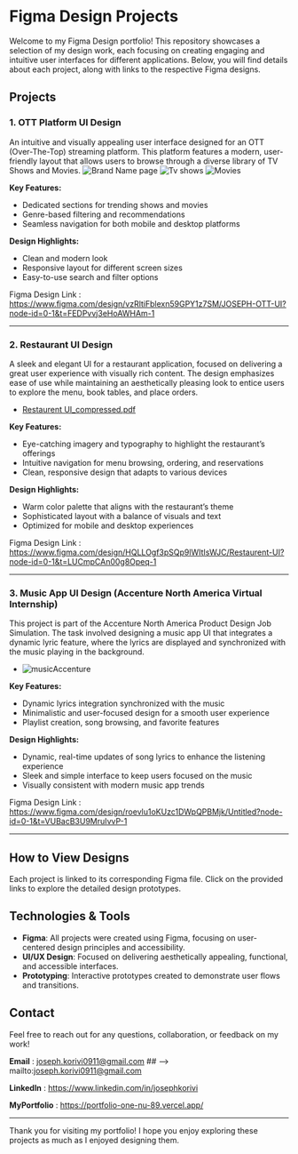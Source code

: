 # Figma Design Projects

Welcome to my Figma Design portfolio! This repository showcases a selection of my design work, each focusing on creating engaging and intuitive user interfaces for different applications. Below, you will find details about each project, along with links to the respective Figma designs.

## Projects

### 1. OTT Platform UI Design
An intuitive and visually appealing user interface designed for an OTT (Over-The-Top) streaming platform. This platform features a modern, user-friendly layout that allows users to browse through a diverse library of TV Shows and Movies.
![Brand Name page](https://github.com/user-attachments/assets/61d9092d-8f7d-4f32-924b-5b0566d677ee)
![Tv shows](https://github.com/user-attachments/assets/740a9f0e-21ab-4f0d-9ce2-24a5637a48e8)
![Movies](https://github.com/user-attachments/assets/193d5556-e38e-4832-99f4-a300ef85af9c)

**Key Features:**
- Dedicated sections for trending shows and movies
- Genre-based filtering and recommendations
- Seamless navigation for both mobile and desktop platforms

**Design Highlights:**
- Clean and modern look
- Responsive layout for different screen sizes
- Easy-to-use search and filter options

Figma Design Link : https://www.figma.com/design/vzRltiFblexn59GPY1z7SM/JOSEPH-OTT-UI?node-id=0-1&t=FEDPvvj3eHoAWHAm-1 

---------------------------------------------------------------------------------------------------------------------------------------------------------------------------------------------------------------------

### 2. Restaurant UI Design
A sleek and elegant UI for a restaurant application, focused on delivering a great user experience with visually rich content. The design emphasizes ease of use while maintaining an aesthetically pleasing look to entice users to explore the menu, book tables, and place orders.
- [Restaurent UI_compressed.pdf](https://github.com/user-attachments/files/17175757/Restaurent.UI_compressed.pdf)

**Key Features:**
- Eye-catching imagery and typography to highlight the restaurant’s offerings
- Intuitive navigation for menu browsing, ordering, and reservations
- Clean, responsive design that adapts to various devices


**Design Highlights:**
- Warm color palette that aligns with the restaurant’s theme
- Sophisticated layout with a balance of visuals and text
- Optimized for mobile and desktop experiences

Figma Design Link : https://www.figma.com/design/HQLLOgf3pSQp9lWItIsWJC/Restaurent-UI?node-id=0-1&t=LUCmpCAn00g8Opeq-1

--------------------------------------------------------------------------------------------------------------------------------------------------------------------------------------------------------------------

### 3. Music App UI Design (Accenture North America Virtual Internship)
This project is part of the Accenture North America Product Design Job Simulation. The task involved designing a music app UI that integrates a dynamic lyric feature, where the lyrics are displayed and synchronized with the music playing in the background.
- ![musicAccenture](https://github.com/user-attachments/assets/6cf7f7ba-04aa-4e78-82a6-5c1beae8b45b)

**Key Features:**
- Dynamic lyrics integration synchronized with the music
- Minimalistic and user-focused design for a smooth user experience
- Playlist creation, song browsing, and favorite features


**Design Highlights:**
- Dynamic, real-time updates of song lyrics to enhance the listening experience
- Sleek and simple interface to keep users focused on the music
- Visually consistent with modern music app trends

Figma Design Link : https://www.figma.com/design/roevlu1oKUzc1DWpQPBMjk/Untitled?node-id=0-1&t=VUBacB3U9MruIvvP-1

---------------------------------------------------------------------------------------------------------------------------------------------------------------------------------------------------------------------

## How to View Designs
Each project is linked to its corresponding Figma file. Click on the provided links to explore the detailed design prototypes.

## Technologies & Tools
- **Figma**: All projects were created using Figma, focusing on user-centered design principles and accessibility.
- **UI/UX Design**: Focused on delivering aesthetically appealing, functional, and accessible interfaces.
- **Prototyping**: Interactive prototypes created to demonstrate user flows and transitions.

## Contact
Feel free to reach out for any questions, collaboration, or feedback on my work!

**Email** : joseph.korivi0911@gmail.com  ## --> mailto:joseph.korivi0911@gmail.com

**LinkedIn** : https://www.linkedin.com/in/josephkorivi

**MyPortfolio** : https://portfolio-one-nu-89.vercel.app/

----------------------------------------------------------------------------------------------------------------------------------------------------------------------------------------------------------------------

Thank you for visiting my portfolio! I hope you enjoy exploring these projects as much as I enjoyed designing them.
